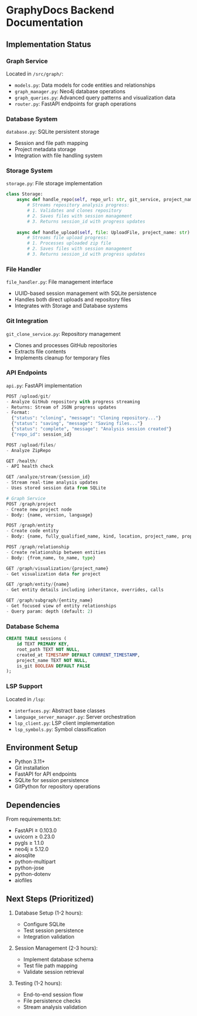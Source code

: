 # GraphyDocs Backend Documentation

## Implementation Status

### Graph Service
Located in `/src/graph/`:
- `models.py`: Data models for code entities and relationships
- `graph_manager.py`: Neo4j database operations
- `graph_queries.py`: Advanced query patterns and visualization data
- `router.py`: FastAPI endpoints for graph operations

### Database System
`database.py`: SQLite persistent storage
- Session and file path mapping
- Project metadata storage
- Integration with file handling system

### Storage System
`storage.py`: File storage implementation
```python
class Storage:
    async def handle_repo(self, repo_url: str, git_service, project_name: str):
        # Streams repository analysis progress:
        # 1. Validates and clones repository
        # 2. Saves files with session management
        # 3. Returns session_id with progress updates
        
    async def handle_upload(self, file: UploadFile, project_name: str):
        # Streams file upload progress:
        # 1. Processes uploaded zip file
        # 2. Saves files with session management
        # 3. Returns session_id with progress updates
```

### File Handler
`file_handler.py`: File management interface
- UUID-based session management with SQLite persistence
- Handles both direct uploads and repository files
- Integrates with Storage and Database systems

### Git Integration
`git_clone_service.py`: Repository management
- Clones and processes GitHub repositories
- Extracts file contents
- Implements cleanup for temporary files

### API Endpoints
`api.py`: FastAPI implementation
```python
POST /upload/git/
- Analyze GitHub repository with progress streaming
- Returns: Stream of JSON progress updates
- Format:
  {"status": "cloning", "message": "Cloning repository..."}
  {"status": "saving", "message": "Saving files..."}
  {"status": "complete", "message": "Analysis session created"}
  {"repo_id": session_id}

POST /upload/files/
- Analyze ZipRepo

GET /health/
- API health check

GET /analyze/stream/{session_id}
- Stream real-time analysis updates
- Uses stored session data from SQLite

# Graph Service
POST /graph/project
- Create new project node
- Body: {name, version, language}

POST /graph/entity
- Create code entity
- Body: {name, fully_qualified_name, kind, location, project_name, properties?}

POST /graph/relationship
- Create relationship between entities
- Body: {from_name, to_name, type}

GET /graph/visualization/{project_name}
- Get visualization data for project

GET /graph/entity/{name}
- Get entity details including inheritance, overrides, calls

GET /graph/subgraph/{entity_name}
- Get focused view of entity relationships
- Query param: depth (default: 2)
```

### Database Schema
```sql
CREATE TABLE sessions (
    id TEXT PRIMARY KEY,
    root_path TEXT NOT NULL,
    created_at TIMESTAMP DEFAULT CURRENT_TIMESTAMP,
    project_name TEXT NOT NULL,
    is_git BOOLEAN DEFAULT FALSE
);
```

### LSP Support
Located in `/lsp`:
- `interfaces.py`: Abstract base classes
- `language_server_manager.py`: Server orchestration
- `lsp_client.py`: LSP client implementation
- `lsp_symbols.py`: Symbol classification

## Environment Setup
- Python 3.11+
- Git installation
- FastAPI for API endpoints
- SQLite for session persistence
- GitPython for repository operations

## Dependencies
From requirements.txt:
- FastAPI ≥ 0.103.0
- uvicorn ≥ 0.23.0
- pygls ≥ 1.1.0
- neo4j ≥ 5.12.0
- aiosqlite
- python-multipart
- python-jose
- python-dotenv
- aiofiles

## Next Steps (Prioritized)

1. Database Setup (1-2 hours):
   - Configure SQLite
   - Test session persistence
   - Integration validation

2. Session Management (2-3 hours):
   - Implement database schema
   - Test file path mapping
   - Validate session retrieval

3. Testing (1-2 hours):
   - End-to-end session flow
   - File persistence checks
   - Stream analysis validation
